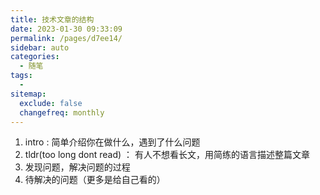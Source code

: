```yaml
---
title: 技术文章的结构
date: 2023-01-30 09:33:09
permalink: /pages/d7ee14/
sidebar: auto
categories:
  - 随笔
tags:
  - 
sitemap:
  exclude: false
  changefreq: monthly
---
```


1. intro : 简单介绍你在做什么，遇到了什么问题
2. tldr(too long dont read) ： 有人不想看长文，用简练的语言描述整篇文章
3. 发现问题，解决问题的过程
4. 待解决的问题（更多是给自己看的）